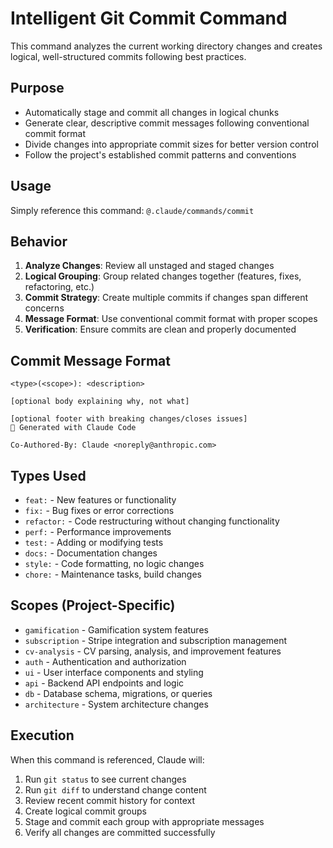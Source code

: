 # Intelligent Git Commit Command

This command analyzes the current working directory changes and creates logical, well-structured commits following best practices.

## Purpose
- Automatically stage and commit all changes in logical chunks
- Generate clear, descriptive commit messages following conventional commit format
- Divide changes into appropriate commit sizes for better version control
- Follow the project's established commit patterns and conventions

## Usage
Simply reference this command: `@.claude/commands/commit`

## Behavior
1. **Analyze Changes**: Review all unstaged and staged changes
2. **Logical Grouping**: Group related changes together (features, fixes, refactoring, etc.)
3. **Commit Strategy**: Create multiple commits if changes span different concerns
4. **Message Format**: Use conventional commit format with proper scopes
5. **Verification**: Ensure commits are clean and properly documented

## Commit Message Format
```
<type>(<scope>): <description>

[optional body explaining why, not what]

[optional footer with breaking changes/closes issues]
🤖 Generated with Claude Code

Co-Authored-By: Claude <noreply@anthropic.com>
```

## Types Used
- `feat:` - New features or functionality
- `fix:` - Bug fixes or error corrections  
- `refactor:` - Code restructuring without changing functionality
- `perf:` - Performance improvements
- `test:` - Adding or modifying tests
- `docs:` - Documentation changes
- `style:` - Code formatting, no logic changes
- `chore:` - Maintenance tasks, build changes

## Scopes (Project-Specific)
- `gamification` - Gamification system features
- `subscription` - Stripe integration and subscription management
- `cv-analysis` - CV parsing, analysis, and improvement features
- `auth` - Authentication and authorization
- `ui` - User interface components and styling
- `api` - Backend API endpoints and logic
- `db` - Database schema, migrations, or queries
- `architecture` - System architecture changes

## Execution
When this command is referenced, Claude will:
1. Run `git status` to see current changes
2. Run `git diff` to understand change content
3. Review recent commit history for context
4. Create logical commit groups
5. Stage and commit each group with appropriate messages
6. Verify all changes are committed successfully
